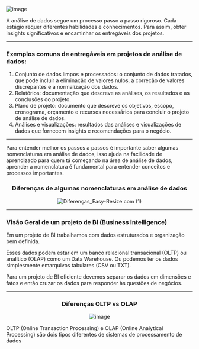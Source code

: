 
![image](https://user-images.githubusercontent.com/114547875/236476773-1ed2a4d3-e720-4d4f-a65e-b8fde556220c.png)

A análise de dados segue um processo passo a passo rigoroso. Cada estágio requer diferentes habilidades e conhecimentos. Para assim, obter insights significativos e encaminhar os entregáveis dos projetos. <br>

-------------------------------------------------------------------------------------------------------------------------------------------------------------------------

### Exemplos comuns de entregáveis em projetos de análise de dados:

1. Conjunto de dados limpos e processados: o conjunto de dados tratados, que pode incluir a eliminação de valores nulos, a correção de valores discrepantes e a normalização dos dados.
2. Relatórios: documentação que descreve as análises, os resultados e as conclusões do projeto.
3. Plano de projeto: documento que descreve os objetivos, escopo, cronograma, orçamento e recursos necessários para concluir o projeto de análise de dados.
4. Análises e visualizações: resultados das análises e visualizações de dados que fornecem insights e recomendações para o negócio.

-------------------------------------------------------------------------------------------------------------------------------------------------------------------------

Para entender melhor os passos a passos é importante saber algumas nomenclaturas em análise de dados, isso ajuda na facilidade de aprendizado para quem tá começando na área de análise de dados, aprender a nomenclatura é fundamental para entender conceitos e processos importantes.

<div align="center">
  
### Diferenças de algumas nomenclaturas em análise de dados

![Diferenças_Easy-Resize com (1)](https://user-images.githubusercontent.com/114547875/236480613-94daa639-eaa8-4e60-9098-664096fa55c4.jpg)

</div>

 ----------------------------------------------------------------------------------------------------------------------------------------------------------------------
  
  
 ### Visão Geral de um projeto de BI (Business Intelligence)
  
  Em um projeto de BI trabalhamos com dados estruturados e organização bem definida.      
                                                                                               
  Esses dados podem estar em um banco relacional transacional (OLTP) ou analítico (OLAP) como um Data Warehouse. Ou podemos ter os dados simplesmente emarquivos tabulares (CSV ou TXT).
  
  Para um projeto de BI eficiente devemos separar os dados em dimensões e fatos e então cruzar os dados para responder às questões de negócios.
  
  ---------------------------------------------------------------------------------------------------------------------------------------------------------------------
  
  <div align="center">
  
  ### Diferenças OLTP vs OLAP
  
  ![image](https://user-images.githubusercontent.com/114547875/236494524-e7303de9-f6fd-4c9a-8e7b-49bcae9371dd.png)
  
  </div>
  
  OLTP (Online Transaction Processing) e OLAP (Online Analytical Processing) são dois tipos diferentes de sistemas de processamento de dados

